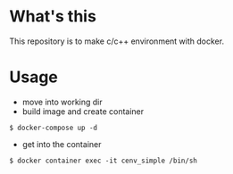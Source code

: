 # What's this 

This repository is to make c/c++ environment with docker.

# Usage

- move into working dir
- build image and create container

```{shell}
$ docker-compose up -d
```

- get into the container

```{shell}
$ docker container exec -it cenv_simple /bin/sh
```